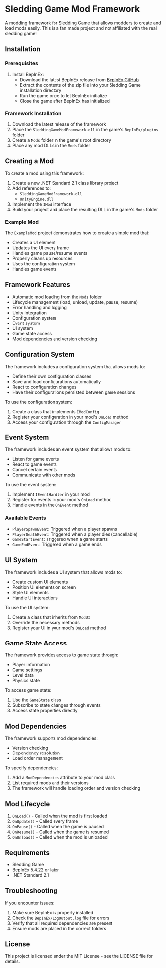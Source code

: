 # Sledding Game Mod Framework

A modding framework for Sledding Game that allows modders to create and load mods easily.
This is a fan made project and not affiliated with the real sledding game!

## Installation

### Prerequisites
1. Install BepInEx:
   - Download the latest BepInEx release from [BepInEx GitHub](https://github.com/BepInEx/BepInEx/releases)
   - Extract the contents of the zip file into your Sledding Game installation directory
   - Run the game once to let BepInEx initialize
   - Close the game after BepInEx has initialized

### Framework Installation
1. Download the latest release of the framework
2. Place the `SleddingGameModFramework.dll` in the game's `BepInEx/plugins` folder
3. Create a `Mods` folder in the game's root directory
4. Place any mod DLLs in the `Mods` folder

## Creating a Mod

To create a mod using this framework:

1. Create a new .NET Standard 2.1 class library project
2. Add references to:
   - `SleddingGameModFramework.dll`
   - `UnityEngine.dll`
3. Implement the `IMod` interface
4. Build your project and place the resulting DLL in the game's `Mods` folder

### Example Mod

The `ExampleMod` project demonstrates how to create a simple mod that:
- Creates a UI element
- Updates the UI every frame
- Handles game pause/resume events
- Properly cleans up resources
- Uses the configuration system
- Handles game events

## Framework Features

- Automatic mod loading from the `Mods` folder
- Lifecycle management (load, unload, update, pause, resume)
- Error handling and logging
- Unity integration
- Configuration system
- Event system
- UI system
- Game state access
- Mod dependencies and version checking

## Configuration System

The framework includes a configuration system that allows mods to:
- Define their own configuration classes
- Save and load configurations automatically
- React to configuration changes
- Have their configurations persisted between game sessions

To use the configuration system:
1. Create a class that implements `IModConfig`
2. Register your configuration in your mod's `OnLoad` method
3. Access your configuration through the `ConfigManager`

## Event System

The framework includes an event system that allows mods to:
- Listen for game events
- React to game events
- Cancel certain events
- Communicate with other mods

To use the event system:
1. Implement `IEventHandler` in your mod
2. Register for events in your mod's `OnLoad` method
3. Handle events in the `OnEvent` method

### Available Events

- `PlayerSpawnEvent`: Triggered when a player spawns
- `PlayerDeathEvent`: Triggered when a player dies (cancellable)
- `GameStartEvent`: Triggered when a game starts
- `GameEndEvent`: Triggered when a game ends

## UI System

The framework includes a UI system that allows mods to:
- Create custom UI elements
- Position UI elements on screen
- Style UI elements
- Handle UI interactions

To use the UI system:
1. Create a class that inherits from `ModUI`
2. Override the necessary methods
3. Register your UI in your mod's `OnLoad` method

## Game State Access

The framework provides access to game state through:
- Player information
- Game settings
- Level data
- Physics state

To access game state:
1. Use the `GameState` class
2. Subscribe to state changes through events
3. Access state properties directly

## Mod Dependencies

The framework supports mod dependencies:
- Version checking
- Dependency resolution
- Load order management

To specify dependencies:
1. Add a `ModDependencies` attribute to your mod class
2. List required mods and their versions
3. The framework will handle loading order and version checking

## Mod Lifecycle

1. `OnLoad()` - Called when the mod is first loaded
2. `OnUpdate()` - Called every frame
3. `OnPause()` - Called when the game is paused
4. `OnResume()` - Called when the game is resumed
5. `OnUnload()` - Called when the mod is unloaded

## Requirements

- Sledding Game
- BepInEx 5.4.22 or later
- .NET Standard 2.1

## Troubleshooting

If you encounter issues:
1. Make sure BepInEx is properly installed
2. Check the `BepInEx/LogOutput.log` file for errors
3. Verify that all required dependencies are present
4. Ensure mods are placed in the correct folders

## License

This project is licensed under the MIT License - see the LICENSE file for details. 